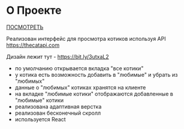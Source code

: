 # О Проекте 
[ПОСМОТРЕТЬ](https://smaginalexander.github.io/frontend-challenge/)

Реализован интерфейс для просмотра котиков используя API https://thecatapi.com

Дизайн лежит тут - https://bit.ly/3utxaL2

- по умолчанию открывается вкладка "все котики"
- у котика есть возможность добавить в "любимые" и убрать из "любимых"
- данные о "любимых" котиках хранятся на клиенте
- на вкладке "любимые котики" отображаются добавленные в "любимые" котики
- реализована адаптивная верстка
- реализован бесконечный скролл 
- используется React
